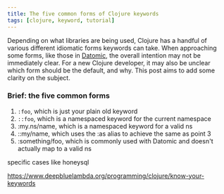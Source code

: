```yaml
---
title: The five common forms of Clojure keywords
tags: [clojure, keyword, tutorial]
---
```


Depending on what libraries are being used, Clojure has a handful of various
different idiomatic forms keywords can take. When approaching some forms, like
those in [Datomic](http://www.datomic.com/), the overall intention may not be
immediately clear. For a new Clojure developer, it may also be unclear which
form should be the default, and why. This post aims to add some clarity on the
subject.

### Brief: the five common forms
1. `:foo`, which is just your plain old keyword
2. `::foo`, which is a namespaced keyword for the current namespace
3. :my.ns/name, which is a namespaced keyword for a valid ns
4. ::my/name, which uses the :as alias to achieve the same as point 3
5. :something/foo, which is commonly used with Datomic and doesn't actually map to a valid ns

specific cases like honeysql

https://www.deepbluelambda.org/programming/clojure/know-your-keywords
